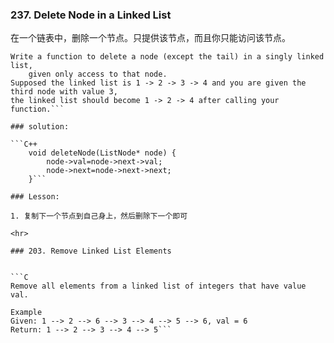 
### 237. Delete Node in a Linked List

在一个链表中，删除一个节点。只提供该节点，而且你只能访问该节点。
```
Write a function to delete a node (except the tail) in a singly linked list, 
    given only access to that node.
Supposed the linked list is 1 -> 2 -> 3 -> 4 and you are given the third node with value 3, 
the linked list should become 1 -> 2 -> 4 after calling your function.```

### solution:

```C++
    void deleteNode(ListNode* node) {
        node->val=node->next->val;
        node->next=node->next->next;
    }```

### Lesson:

1. 复制下一个节点到自己身上，然后删除下一个即可

<hr>

### 203. Remove Linked List Elements


```C
Remove all elements from a linked list of integers that have value val.

Example
Given: 1 --> 2 --> 6 --> 3 --> 4 --> 5 --> 6, val = 6
Return: 1 --> 2 --> 3 --> 4 --> 5```
